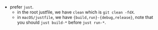 - prefer `just`.
  - in the root justfile, we have `clean` which is `git clean -fdX`.
  - in `macOS/justfile`, we have `{build,run}-{debug,release}`, note that you
    should `just build-*` before `just run-*`.